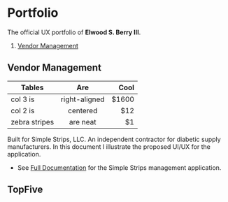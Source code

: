 # Portfolio
The official UX portfolio of **Elwood S. Berry III**.

1. [Vendor Management](#vendor-management)



## Vendor Management

| Tables        | Are           | Cool  |
| ------------- |:-------------:| -----:|
| col 3 is      | right-aligned | $1600 |
| col 2 is      | centered      |   $12 |
| zebra stripes | are neat      |    $1 |

Built for Simple Strips, LLC. An independent contractor for diabetic supply manufacturers. In this document I illustrate the proposed UI/UX for the application.  
  * See [Full Documentation](vendor-management) for the Simple Strips management application.

## TopFive
